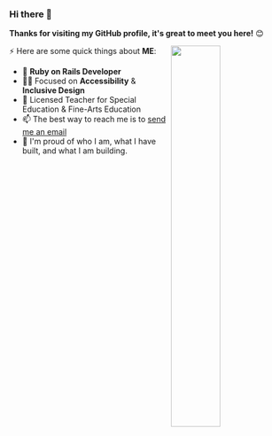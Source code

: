 

### Hi there 👋

**Thanks for visiting my GitHub profile, it's great to meet you here!** 😊

<a href="https://github.com/CAVASOL?tab=repositories">
  <img align="right" src="https://github-readme-stats.vercel.app/api?username=CAVASOL&show_icons=true&title_color=000&icon_color=6DD3AB&text_color=000&bg_color=ffffff&hide_border=true#gh-light-mode-only" width="42%" />
</a>

⚡ Here are some quick things about **ME**:

- 🔭 **Ruby on Rails Developer**
- 🧑‍💻 Focused on **Accessibility** & **Inclusive Design**
- 🏫 Licensed Teacher for Special Education & Fine-Arts Education
- 📫 The best way to reach me is to [send me an email](mailto:awyeon@gmail.com)
- 🧸 I'm proud of who I am, what I have built, and what I am building.
